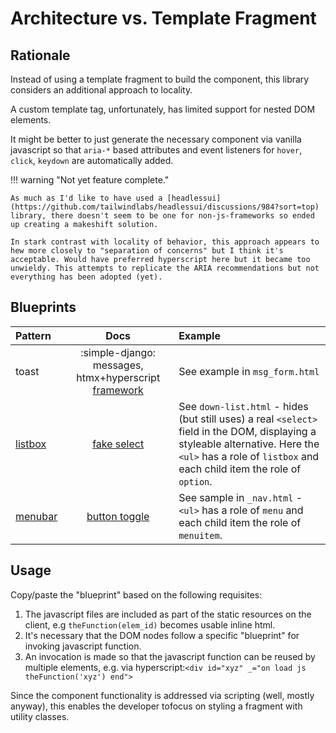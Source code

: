 # Architecture vs. Template Fragment

## Rationale

Instead of using a template fragment to build the component, this library considers an additional approach to locality.

A custom template tag, unfortunately, has limited support for nested DOM elements.

It might be better to just generate the necessary component via vanilla javascript so that `aria-*` based attributes and event listeners for `hover`, `click`, `keydown` are automatically added.

!!! warning "Not yet feature complete."

    As much as I'd like to have used a [headlessui](https://github.com/tailwindlabs/headlessui/discussions/984?sort=top) library, there doesn't seem to be one for non-js-frameworks so ended up creating a makeshift solution.

    In stark contrast with locality of behavior, this approach appears to hew more closely to "separation of concerns" but I think it's acceptable. Would have preferred hyperscript here but it became too unwieldy. This attempts to replicate the ARIA recommendations but not everything has been adopted (yet).

## Blueprints

Pattern | Docs | Example
:--|:--:|:--
toast | :simple-django: messages, htmx+hyperscript [framework](./msg.md) | See example in `msg_form.html`
[listbox](https://www.w3.org/WAI/ARIA/apg/patterns/listbox/) | [fake select](./dropdown.md#listbox) | See `down-list.html` - hides (but still uses) a real `<select>` field in the DOM, displaying a styleable alternative. Here the `<ul>` has a role of `listbox` and each child item the role of `option`.
[menubar](https://www.w3.org/WAI/ARIA/apg/patterns/menubar/) | [button toggle](./dropdown.md#menubar) | See sample  in `_nav.html` - `<ul>` has a role of `menu` and each child item the role of `menuitem`.

## Usage

Copy/paste the "blueprint" based on the following requisites:

1. The javascript files are included as part of the static resources on the client, e.g `theFunction(elem_id)` becomes usable inline html.
2. It's necessary that the DOM nodes follow a specific "blueprint" for invoking javascript function.
3. An invocation is made so that the javascript function can be reused by multiple elements, e.g. via hyperscript:`<div id="xyz" _="on load js theFunction('xyz') end">`

Since the component functionality is addressed via scripting (well, mostly anyway), this enables the developer tofocus on styling a fragment with utility classes.

